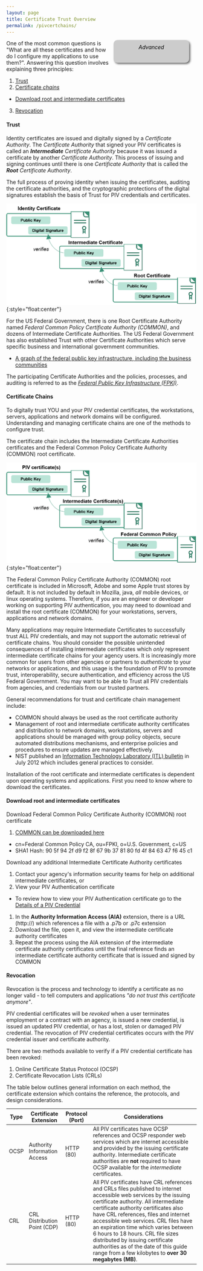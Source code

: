 ```yaml
---
layout: page
title: Certificate Trust Overview
permalink: /pivcertchains/
---
```

<div style="float:right; padding:10px; margin-right:20px; border-radius:10px; width:180px; height:40px; box-shadow:3px 3px 5px 0px; text-align:center; background-color:#CCC; color:#666666">
<div style="color:#000000">
<em>Advanced</em>
</div>
</div>

One of the most common questions is "What are all these certificates and how do I configure my applications to use them?".  Answering this question involves explaining three principles:

1.  [Trust](#trust)
2.  [Certificate *chains*](#certificate-chains)
   * [Download root and intermediate certificates](#download-root-and-intermediate-certificates)
3.  [Revocation](#revocation)

#### Trust
Identity certificates are issued and digitally signed by a _Certificate Authority_.  The _Certificate Authority_ that signed your PIV certificates is called an _**Intermediate** Certificate Authority_ because it was issued a certificate by another _Certificate Authority_.  This process of issuing and signing continues until there is one  _Certificate Authority_ that is called the _**Root** Certificate Authority_.  

The full process of proving identity when issuing the certificates, auditing the certificate authorities, and the cryptographic protections of the digital signatures establish the basis of Trust for PIV credentials and certificates.   

![Example of an identity certificate with intermediate and root](../img/certificatechain_small.png){:style="float:center"}

For the US Federal Government, there is one Root Certificate Authority named _Federal Common Policy Certificate Authority (COMMON)_, and dozens of Intermediate Certificate Authorities.  The US Federal Government has also established Trust with other Certificate Authorities which serve specific business and international government communities.

*  [A graph of the federal public key infrastructure, including the business communities](http://fpki-graph.fpki-lab.gov/)

The participating Certificate Authorities and the policies, processes, and auditing is referred to as the [*Federal Public Key Infrastructure (FPKI)*](https://www.idmanagement.gov/IDM/s/article_content_old?tag=a0Gt0000000SfwP).

#### Certificate Chains
To digitally trust YOU and your PIV credential certificates, the workstations, servers, applications and network domains will be configured. Understanding and managing certificate chains are one of the methods to configure trust.  

The certificate chain includes the Intermediate Certificate Authorities certificates and the Federal Common Policy Certificate Authority (COMMON) root certificate.  

![Example of a PIV certificate chain to Common](../img/pivcertificatechain_small.png){:style="float:center"}

The Federal Common Policy Certificate Authority (COMMON) root certificate is included in Microsoft, Adobe and some Apple trust stores by default.  It is not included by default in Mozilla, java, _all_ mobile devices, or linux operating systems.  Therefore, if you are an engineer or developer working on supporting PIV authentication, you may need to download and install the root certificate (COMMON) for your workstations, servers, applications and network domains.

Many applications may require Intermediate Certificates to successfully trust ALL PIV credentials, and may not support the automatic retrieval of certificate chains.  You should consider the possible unintended consequences of installing intermediate certificates which _only_ represent intermediate certificate chains for your agency users.  It is increasingly more common for users from other agencies or partners to _authenticate_ to your networks or applications, and this usage is the foundation of PIV to promote trust, interoperability, secure authentication, and efficiency across the US Federal Government.  You may want to be able to Trust all PIV credentials from agencies, and credentials from our trusted partners.  

General recommendations for trust and certificate chain management include:  

* COMMON should always be used as the root certificate authority
* Management of root and intermediate certificate authority certificates and distribution to network domains, workstations, servers and applications should be managed with group policy objects, secure automated distributions mechanisms, and enterprise policies and procedures to ensure updates are managed effectively.
* NIST published an [Information Technology Laboratory (ITL) bulletin](http://csrc.nist.gov/publications/nistbul/july-2012_itl-bulletin.pdf) in July 2012 which includes general practices to consider.

Installation of the root certificate and intermediate certificates is dependent upon operating systems and applications. First you need to know where to download the certificates.

#### Download root and intermediate certificates

Download Federal Common Policy Certificate Authority (COMMON) root certificate

1. [COMMON can be downloaded here](http://http.fpki.gov/fcpca/fcpca.crt)  
  * cn=Federal Common Policy CA, ou=FPKI, o=U.S. Government, c=US    
  * SHA1 Hash: 90 5f 94 2f d9 f2 8f 67 9b 37 81 80 fd 4f 84 63 47 f6 45 c1  


Download any additional Intermediate Certificate Authority certificates

1. Contact your agency's information security teams for help on additional intermediate certificates, or
1. View your PIV Authentication certificate  
  * To review how to view your PIV Authentication certificate go to the [Details of a PIV Credential](../details)  
1. In the **Authority Information Access (AIA)** extension, there is a URL (http://) which references a file with a .p7b or .p7c extension
1. Download the file, open it, and view the intermediate certificate authority certificates
1. Repeat the process using the AIA extension of the intermediate certificate authority certificates until the final reference finds an intermediate certificate authority certificate that is issued and signed by COMMON

<!--TODO: openssl and certutil scripts to automate the retrieval and aia chases; simple versions -->


#### Revocation
Revocation is the process and technology to identify a certificate as no longer valid - to tell computers and applications _"do not trust this certificate anymore"_.  

PIV credential certificates will be _revoked_ when a user terminates employment or a contract with an agency, is issued a new credential, is issued an updated PIV credential, or has a lost, stolen or damaged PIV credential.  The revocation of PIV credential certificates occurs with the PIV credential issuer and certificate authority.  

There are two methods available to verify if a PIV credential certificate has been revoked:

1. Online Certificate Status Protocol (OCSP)
2. Certificate Revocation Lists (CRLs)

The table below outlines general information on each method, the certificate extension which contains the reference, the protocols, and design considerations.

| Type | Certificate Extension | Protocol (Port) | Considerations|
| ----- | -------| -------| ------|
| OCSP | Authority Information Access | HTTP (80) | All PIV certificates have OCSP references and OCSP responder web services which are internet accessible and provided by the issuing certificate authority. Intermediate certificate authorities are **not** required to have OCSP available for the _intermediate_ certificates.|
| CRL  | CRL Distribution Point (CDP) | HTTP (80) | All PIV certificates have CRL references and CRLs files published to internet accessible web services by the issuing certificate authority.  All intermediate certificate authority certificates also have CRL references, files and internet accessible web services.  CRL files have an expiration time which varies between 6 hours to 18 hours. CRL file sizes distributed by issuing certificate authorities as of the date of this guide range from a few kilobytes to **over 30 megabytes (MB)**.


<!-- TODO: Graphical  

![image showing a certificate with the authority information access extension highlighted and a sample value representing an OCSP url](../img/piv_aia_ocsp_gsa_small.png){:style="float:center"}


![image showing a certificate with the crl distribution point extension highlighted and a sample value representing an CRL http url](../img/piv_crl_gsa_small.png){:style="float:center"} -->


<!-- TODO: Certutil   -->


<!-- TODO: OpenSSL  

``` openssl x509 -in mypiv.crt -noout -ocsp_uri

``` -->

